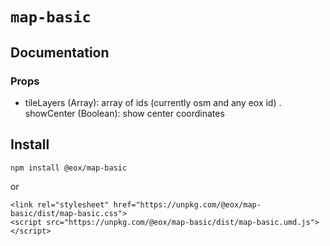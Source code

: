 # `map-basic`

## Documentation
### Props
- tileLayers (Array): array of ids (currently osm and any eox id)
. showCenter (Boolean): show center coordinates

## Install

```
npm install @eox/map-basic
```
or
```
<link rel="stylesheet" href="https://unpkg.com/@eox/map-basic/dist/map-basic.css">
<script src="https://unpkg.com/@eox/map-basic/dist/map-basic.umd.js"></script>
```
